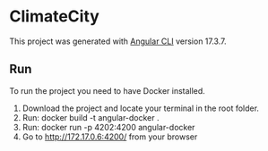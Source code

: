 # ClimateCity

This project was generated with [Angular CLI](https://github.com/angular/angular-cli) version 17.3.7.

## Run
To run the project you need to have Docker installed.
1. Download the project and locate your terminal in the root folder.
2. Run: docker build -t angular-docker .
3. Run: docker run -p 4202:4200 angular-docker
4. Go to http://172.17.0.6:4200/ from your browser

